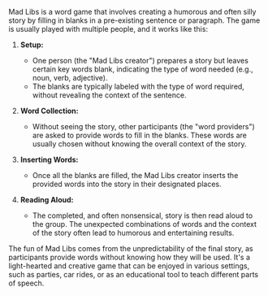  Mad Libs is a word game that involves creating a humorous and often silly story by filling in blanks in a pre-existing sentence or paragraph. The game is usually played with multiple people, and it works like this:

1. **Setup:**
   - One person (the "Mad Libs creator") prepares a story but leaves certain key words blank, indicating the type of word needed (e.g., noun, verb, adjective).
   - The blanks are typically labeled with the type of word required, without revealing the context of the sentence.

2. **Word Collection:**
   - Without seeing the story, other participants (the "word providers") are asked to provide words to fill in the blanks. These words are usually chosen without knowing the overall context of the story.

3. **Inserting Words:**
   - Once all the blanks are filled, the Mad Libs creator inserts the provided words into the story in their designated places.

4. **Reading Aloud:**
   - The completed, and often nonsensical, story is then read aloud to the group. The unexpected combinations of words and the context of the story often lead to humorous and entertaining results.

The fun of Mad Libs comes from the unpredictability of the final story, as participants provide words without knowing how they will be used. It's a light-hearted and creative game that can be enjoyed in various settings, such as parties, car rides, or as an educational tool to teach different parts of speech.
